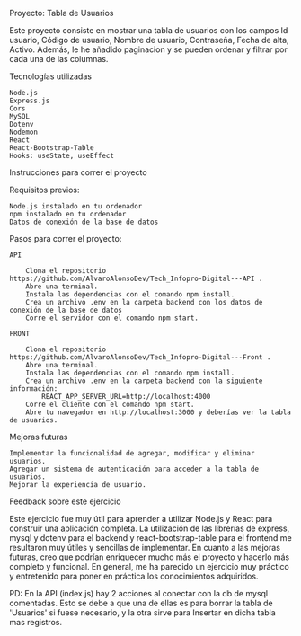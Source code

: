 Proyecto: Tabla de Usuarios

Este proyecto consiste en mostrar una tabla de usuarios con los campos Id usuario, Código de usuario, Nombre de usuario, Contraseña, Fecha de alta, Activo. Además, le he añadido paginacion y se pueden ordenar y filtrar por cada una de las columnas.

Tecnologías utilizadas

    Node.js
    Express.js
    Cors
    MySQL
    Dotenv
    Nodemon
    React
    React-Bootstrap-Table
    Hooks: useState, useEffect

Instrucciones para correr el proyecto

Requisitos previos:

    Node.js instalado en tu ordenador
    npm instalado en tu ordenador
    Datos de conexión de la base de datos

Pasos para correr el proyecto:

    API
    
        Clona el repositorio https://github.com/AlvaroAlonsoDev/Tech_Infopro-Digital---API .
        Abre una terminal.
        Instala las dependencias con el comando npm install.
        Crea un archivo .env en la carpeta backend con los datos de conexión de la base de datos
        Corre el servidor con el comando npm start.

    FRONT
    
        Clona el repositorio https://github.com/AlvaroAlonsoDev/Tech_Infopro-Digital---Front .
        Abre una terminal.
        Instala las dependencias con el comando npm install.
        Crea un archivo .env en la carpeta backend con la siguiente información:
            REACT_APP_SERVER_URL=http://localhost:4000
        Corre el cliente con el comando npm start.
        Abre tu navegador en http://localhost:3000 y deberías ver la tabla de usuarios.

Mejoras futuras

    Implementar la funcionalidad de agregar, modificar y eliminar usuarios.
    Agregar un sistema de autenticación para acceder a la tabla de usuarios.
    Mejorar la experiencia de usuario.

Feedback sobre este ejercicio

Este ejercicio fue muy útil para aprender a utilizar Node.js y React para construir una aplicación completa. La utilización de las librerías de express, mysql y dotenv para el backend y react-bootstrap-table para el frontend me resultaron muy útiles y sencillas de implementar. En cuanto a las mejoras futuras, creo que podrían enriquecer mucho más el proyecto y hacerlo más completo y funcional. En general, me ha parecido un ejercicio muy práctico y entretenido para poner en práctica los conocimientos adquiridos.


PD: En la API (index.js) hay 2 acciones al conectar con la db de mysql comentadas. Esto se debe a que una de ellas es para borrar la tabla de 'Usuarios' si fuese necesario, y la otra sirve para Insertar en dicha tabla mas registros.
